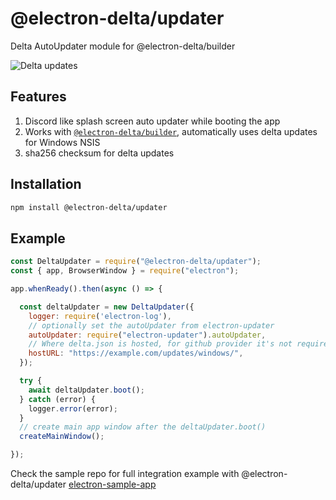 # @electron-delta/updater

Delta AutoUpdater module for @electron-delta/builder

![Delta updates](https://electrondelta.com/assets/delta-downloading.png)

## Features

1. Discord like splash screen auto updater while booting the app
2. Works with [`@electron-delta/builder`](https://github.com/electron-delta/electron-delta), automatically uses delta updates for Windows NSIS
3. sha256 checksum for delta updates
## Installation

```bash
npm install @electron-delta/updater
```

## Example

```js
const DeltaUpdater = require("@electron-delta/updater");
const { app, BrowserWindow } = require("electron");

app.whenReady().then(async () => {

  const deltaUpdater = new DeltaUpdater({
    logger: require('electron-log'),
    // optionally set the autoUpdater from electron-updater
    autoUpdater: require("electron-updater").autoUpdater,
    // Where delta.json is hosted, for github provider it's not required to set the hostURL
    hostURL: "https://example.com/updates/windows/",
  });

  try {
    await deltaUpdater.boot();
  } catch (error) {
    logger.error(error);
  }
  // create main app window after the deltaUpdater.boot()
  createMainWindow();

});
```

Check the sample repo for full integration example with @electron-delta/updater
[electron-sample-app](https://github.com/electron-delta/electron-sample-app)
